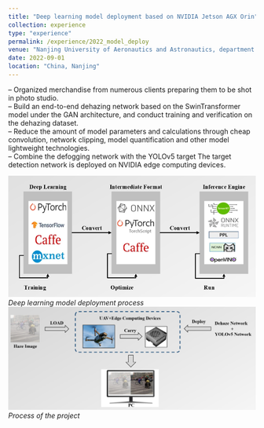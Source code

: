 ```yaml
---
title: "Deep learning model deployment based on NVIDIA Jetson AGX Orin"
collection: experience
type: "experience"
permalink: /experience/2022_model_deploy
venue: "Nanjing University of Aeronautics and Astronautics, department of Automation"
date: 2022-09-01
location: "China, Nanjing"
---
```


– Organized merchandise from numerous clients preparing them to be shot in photo studio.\
– Build an end-to-end dehazing network based on the SwinTransformer model under the GAN architecture, and conduct training and verification on the dehazing dataset.\
– Reduce the amount of model parameters and calculations through cheap convolution, network clipping, model quantification and other model lightweight technologies.\
– Combine the defogging network with the YOLOv5 target The target detection network is deployed on NVIDIA edge computing devices.

![onnx_to_tensorrt](../images/onnx_to_tensorrt.png)\
*Deep learning model deployment process*
![model_deploy](../images/model_deploy.png)\
*Process of the project*
